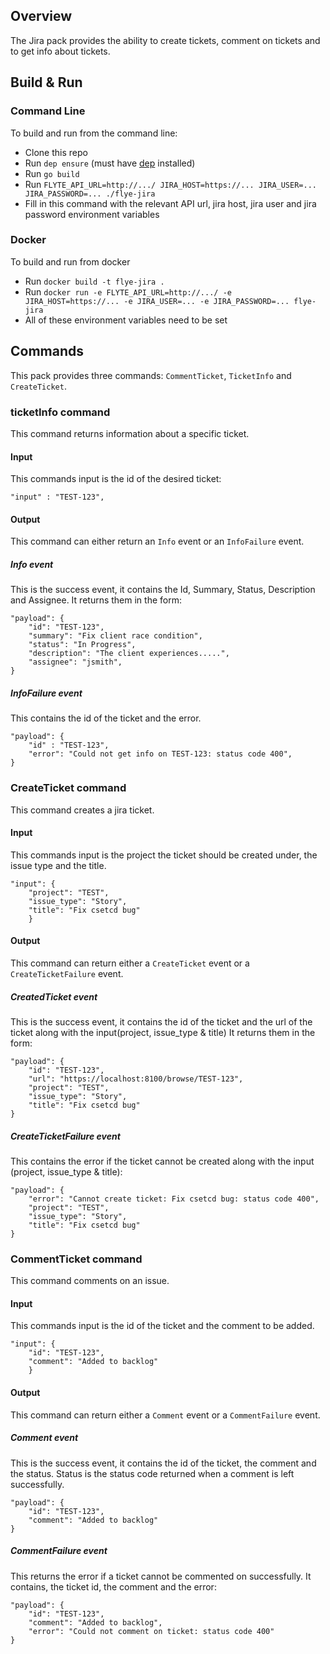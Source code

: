 ## Overview
The Jira pack provides the ability to create tickets, comment on tickets and
to get info about tickets.


## Build & Run
### Command Line
To build and run from the command line:
* Clone this repo
* Run `dep ensure` (must have [dep](https://github.com/golang/dep) installed)
* Run `go build`
* Run `FLYTE_API_URL=http://.../ JIRA_HOST=https://... JIRA_USER=... JIRA_PASSWORD=... ./flye-jira`
* Fill in this command with the relevant API url, jira host, jira user and jira password environment variables

### Docker
To build and run from docker
* Run `docker build -t flye-jira .`
* Run `docker run -e FLYTE_API_URL=http://.../ -e JIRA_HOST=https://... -e JIRA_USER=... -e JIRA_PASSWORD=... flye-jira`
* All of these environment variables need to be set

## Commands
This pack provides three commands: `CommentTicket`, `TicketInfo` and `CreateTicket`.
### ticketInfo command
This command returns information about a specific ticket.
#### Input
This commands input is the id of the desired ticket:
```
"input" : "TEST-123",
```
#### Output
This command can either return an `Info` event or an `InfoFailure` event.
##### Info event
This is the success event, it contains the Id, Summary, Status, Description and Assignee. It returns them in the form:
```
"payload": {
    "id": "TEST-123",
    "summary": "Fix client race condition",
    "status": "In Progress",
    "description": "The client experiences.....",
    "assignee": "jsmith",
}
```
##### InfoFailure event
This contains the id of the ticket and the error.
```
"payload": {
    "id" : "TEST-123",
    "error": "Could not get info on TEST-123: status code 400",
}
```

### CreateTicket command
This command creates a jira ticket.
#### Input
This commands input is the project the ticket should be created under, the issue type and the title.
```
"input": {
    "project": "TEST",
    "issue_type": "Story",
    "title": "Fix csetcd bug"
    }
```
#### Output
This command can return either a `CreateTicket` event or a `CreateTicketFailure` event. 
##### CreatedTicket event
This is the success event, it contains the id of the ticket and the url of the ticket along with the input(project, 
issue_type & title) It returns them in the form:
```
"payload": {
    "id": "TEST-123",
    "url": "https://localhost:8100/browse/TEST-123",
    "project": "TEST",
    "issue_type": "Story",
    "title": "Fix csetcd bug"
}
```
##### CreateTicketFailure event
This contains the error if the ticket cannot be created along with the input (project, issue_type & title):
```
"payload": {
    "error": "Cannot create ticket: Fix csetcd bug: status code 400",
    "project": "TEST",
    "issue_type": "Story",
    "title": "Fix csetcd bug"
}
```

### CommentTicket command
This command comments on an issue.
#### Input
This commands input is the id of the ticket and the comment to be added. 
```
"input": {
    "id": "TEST-123",
    "comment": "Added to backlog"
    }
```
#### Output
This command can return either a `Comment` event or a `CommentFailure` event. 
##### Comment event
This is the success event, it contains the id of the ticket, the comment and the status. 
Status is the status code returned when a comment is left successfully.
```
"payload": {
    "id": "TEST-123",
    "comment": "Added to backlog"
}
```
##### CommentFailure event
This returns the error if a ticket cannot be commented on successfully. It contains, the ticket id, the comment and
the error:
```
"payload": {
    "id": "TEST-123",
    "comment": "Added to backlog",
    "error": "Could not comment on ticket: status code 400"
}
```
